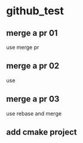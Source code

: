 # github_test

## merge a pr 01

use merge pr

## merge a pr 02

use

## merge a pr 03

use rebase and merge

## add cmake project
